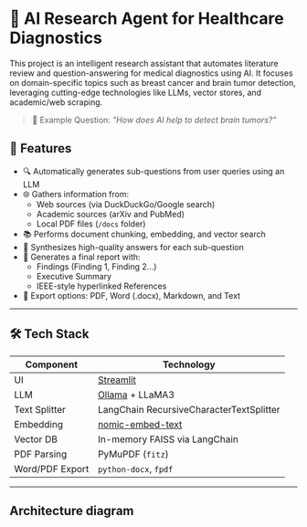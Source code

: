 # 🧠 AI Research Agent for Healthcare Diagnostics

This project is an intelligent research assistant that automates literature review and question-answering for medical diagnostics using AI. It focuses on domain-specific topics such as breast cancer and brain tumor detection, leveraging cutting-edge technologies like LLMs, vector stores, and academic/web scraping.

> 📌 Example Question: _"How does AI help to detect brain tumors?"_

## 🚀 Features

- 🔍 Automatically generates sub-questions from user queries using an LLM
- 🌐 Gathers information from:
  - Web sources (via DuckDuckGo/Google search)
  - Academic sources (arXiv and PubMed)
  - Local PDF files (`/docs` folder)
- 📚 Performs document chunking, embedding, and vector search
- 🧠 Synthesizes high-quality answers for each sub-question
- 📝 Generates a final report with:
  - Findings (Finding 1, Finding 2...)
  - Executive Summary
  - IEEE-style hyperlinked References
- 📄 Export options: PDF, Word (.docx), Markdown, and Text

---

## 🛠️ Tech Stack

| Component       | Technology               |
|----------------|---------------------------|
| UI             | [Streamlit](https://streamlit.io/) |
| LLM            | [Ollama](https://ollama.com/) + LLaMA3 |
| Text Splitter  | LangChain RecursiveCharacterTextSplitter |
| Embedding      | [nomic-embed-text](https://docs.nomic.ai/) |
| Vector DB      | In-memory FAISS via LangChain |
| PDF Parsing    | PyMuPDF (`fitz`)          |
| Word/PDF Export| `python-docx`, `fpdf`     |

---

## Architecture diagram
